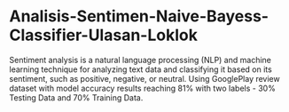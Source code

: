 # Analisis-Sentimen-Naive-Bayess-Classifier-Ulasan-Loklok
Sentiment analysis is a natural language processing (NLP) and machine learning technique for analyzing text data and classifying it based on its sentiment, such as positive, negative, or neutral. Using GooglePlay review dataset with model accuracy results reaching 81% with two labels - 30% Testing Data and 70% Training Data.
